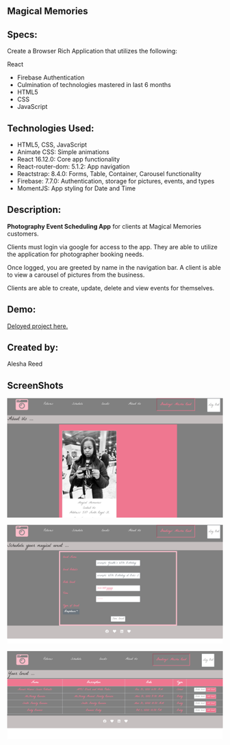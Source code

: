 ## Magical Memories

## Specs:
Create a Browser Rich Application that utilizes the following:

React
- Firebase Authentication
- Culmination of technologies mastered in last 6 months
- HTML5
- CSS
- JavaScript

## Technologies Used:
- HTML5, CSS, JavaScript
- Animate CSS: Simple animations
- React 16.12.0: Core app functionality
- React-router-dom: 5.1.2: App navigation
- Reactstrap: 8.4.0: Forms, Table, Container, Carousel functionality
- Firebase: 7.7.0: Authentication, storage for pictures, events, and types
- MomentJS: App styling for Date and Time

## Description:
**Photography Event Scheduling App** for clients at Magical Memories customers. 

Clients must login via google for access to the app. They are able to utilize the application for photographer booking needs. 

Once logged, you are greeted by name in the navigation bar. A client is able to view a carousel of pictures from the business. 

Clients are able to create, update, delete and view events for themselves. 

## Demo:
[Deloyed project here.](https://magicalmemories-afe4d.firebaseapp.com/)

## Created by:
Alesha Reed 

## ScreenShots
![Main View](https://github.com/aleshakay/Magical-Memories/blob/master/src/assets/Screen%20Shot%202020-02-04%20at%2019.36.47.png)

![Main View](https://github.com/aleshakay/Magical-Memories/blob/master/src/assets/Screen%20Shot%202020-02-04%20at%2019.36.57.png)

![Main View](https://github.com/aleshakay/Magical-Memories/blob/master/src/assets/Screen%20Shot%202020-02-04%20at%2019.37.15.png)
